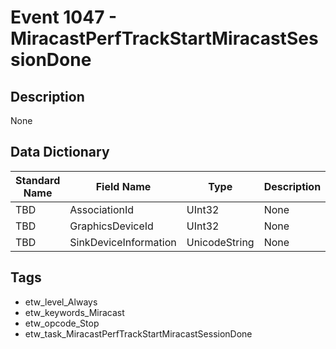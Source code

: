 # Event 1047 - MiracastPerfTrackStartMiracastSessionDone

## Description
None

## Data Dictionary
|Standard Name|Field Name|Type|Description|Sample Value|
|---|---|---|---|---|
|TBD|AssociationId|UInt32|None|`None`|
|TBD|GraphicsDeviceId|UInt32|None|`None`|
|TBD|SinkDeviceInformation|UnicodeString|None|`None`|

## Tags
* etw_level_Always
* etw_keywords_Miracast
* etw_opcode_Stop
* etw_task_MiracastPerfTrackStartMiracastSessionDone